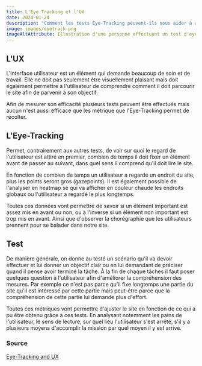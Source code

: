 ```yaml
---
title: L'Eye Tracking et l'UX
date: 2024-01-24
description: "Comment les tests Eye-Tracking peuvent-ils nous aider à améliorer nos sites web ?"
image: images/eyetrack.png
imageAltAttribute: Illustration d'une personne effectuant un test d'eye tacking
---
```


## L'UX

L'interface utilisateur est un élément qui demande beaucoup de soin et de travail. Elle ne doit pas seulement être visuellement plaisant mais doit également permettre à l'utilisateur de comprendre comment il doit parcourir le site afin de parvenir à son objectif.

Afin de mesurer son efficacité plusieurs tests peuvent être effectués mais aucun n'est aussi efficace que les métrique que l'Eye-Tracking permet de récolter.

## L'Eye-Tracking

Permet, contrairement aux autres tests, de voir sur quoi le regard de l'utilisateur est attiré en premier, combien de temps il doit fixer un élément avant de passer au suivant, dans quel sens il comprend qu'il doit lire le site.

En fonction de combien de temps un utilisateur a regardé un endroit du site, plus les points seront gros (gazepoints). Il est également possible de l'analyser en heatmap se qui va afficher en couleur chaude les endroits globaux ou l'utilisateur a regardé le plus longtemps.

Toutes ces données vont permettre de savoir si un élément important est assez mis en avant ou non, ou à l'inverse si un élément non important est trop mis en avant. Ainsi que d'observer la chorégraphie que les utilisateurs prennent pour se balader dans notre site.

## Test

De manière générale, on donne au testé un scénario qu'il va devoir effectuer et lui donner un objectif clair ou en lui demandant de préciser quand il pense avoir terminé la tâche. À la fin de chaque tâches il faut poser quelques question à l'utilisateur afin d'améliorer la compréhension des mesures. Par exemple ce n'est pas parce qu'il fixe longtemps une partie du site qu'il est intéressé par cette partie mais peut-être parce que la compréhension de cette partie lui demande plus d'effort.

Toutes ces métriques vont permettre d'ajuster le site en fonction de ce qui a pu être obtenu grâce à ces tests. En analysant notemment les pains de l'utilisateur, le sens de lecture, sur quel lieu l'utilisateur s'est arrêté, s'il y a plusieurs moyens d'accomplir la mission par quel moyen il y est arrivé.

### Source

[Eye-Tracking and UX](https://uxplanet.org/eye-tracking-and-ux-27009911d951)